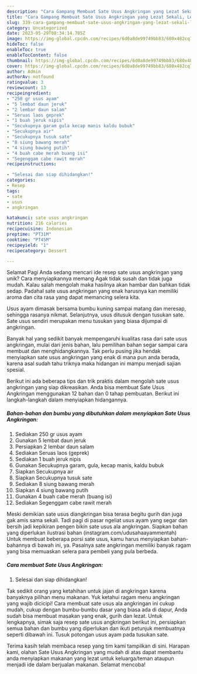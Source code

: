 ```yaml
---
description: "Cara Gampang Membuat Sate Usus Angkringan yang Lezat Sekali, Lezat"
title: "Cara Gampang Membuat Sate Usus Angkringan yang Lezat Sekali, Lezat"
slug: 339-cara-gampang-membuat-sate-usus-angkringan-yang-lezat-sekali-lezat
category: Uncategorized
date: 2023-05-29T08:34:14.705Z
image: https://img-global.cpcdn.com/recipes/6d0a8de99749bb83/680x482cq70/sate-usus-angkringan-foto-resep-utama.jpg
hideToc: false
enableToc: true
enableTocContent: false
thumbnail: https://img-global.cpcdn.com/recipes/6d0a8de99749bb83/680x482cq70/sate-usus-angkringan-foto-resep-utama.jpg
cover: https://img-global.cpcdn.com/recipes/6d0a8de99749bb83/680x482cq70/sate-usus-angkringan-foto-resep-utama.jpg
author: Admin
authorAv: notfound
ratingvalue: 3
reviewcount: 13
recipeingredient:
- "250 gr usus ayam"
- "5 lembat daun jeruk"
- "2 lembar daun salam"
- "Seruas laos geprek"
- "1 buah jeruk nipis"
- "Secukupnya garam gula kecap manis kaldu bubuk"
- "Secukupnya air"
- "Secukupnya tusuk sate"
- "8 siung bawang merah"
- "4 siung bawang putih"
- "4 buah cabe merah buang isi"
- "Segenggam cabe rawit merah"
recipeinstructions:

- "Selesai dan siap dihidangkan!"
categories:
- Resep
tags:
- sate
- usus
- angkringan

katakunci: sate usus angkringan 
nutrition: 216 calories
recipecuisine: Indonesian
preptime: "PT31M"
cooktime: "PT45M"
recipeyield: "1"
recipecategory: Dessert

---
```



Selamat Pagi Anda sedang mencari ide resep sate usus angkringan yang unik? Cara menyiapkannya memang Agak tidak susah dan tidak juga mudah. Kalau salah mengolah maka hasilnya akan hambar dan bahkan tidak sedap. Padahal sate usus angkringan yang enak harusnya kan memiliki aroma dan cita rasa yang dapat memancing selera kita.


Usus ayam dimasak bersama bumbu kuning sampai matang dan meresap, sehingga rasanya nikmat. Selanjutnya, usus ditusuk dengan tusukan sate. Sate usus sendiri merupakan menu tusukan yang biasa dijumpai di angkringan.

Banyak hal yang sedikit banyak mempengaruhi kualitas rasa dari sate usus angkringan, mulai dari jenis bahan, lalu pemilihan bahan segar sampai cara membuat dan menghidangkannya. Tak perlu pusing jika hendak menyiapkan sate usus angkringan yang enak di mana pun anda berada, karena asal sudah tahu triknya maka hidangan ini mampu menjadi sajian spesial.


Berikut ini ada beberapa tips dan trik praktis dalam mengolah sate usus angkringan yang siap dikreasikan. Anda bisa membuat Sate Usus Angkringan menggunakan 12 bahan dan 0 tahap pembuatan. Berikut ini langkah-langkah dalam menyiapkan hidangannya.

<!--inarticleads1-->

##### Bahan-bahan dan bumbu yang dibutuhkan dalam menyiapkan Sate Usus Angkringan:

1. Sediakan 250 gr usus ayam
1. Gunakan 5 lembat daun jeruk
1. Persiapkan 2 lembar daun salam
1. Sediakan Seruas laos (geprek)
1. Sediakan 1 buah jeruk nipis
1. Gunakan Secukupnya garam, gula, kecap manis, kaldu bubuk
1. Siapkan Secukupnya air
1. Siapkan Secukupnya tusuk sate
1. Sediakan 8 siung bawang merah
1. Siapkan 4 siung bawang putih
1. Gunakan 4 buah cabe merah (buang isi)
1. Sediakan Segenggam cabe rawit merah


Meski demikian sate usus diangkringan bisa terasa begitu gurih dan juga gak amis sama sekali. Tadi pagi di pasar ngeliat usus ayam yang segar dan bersih jadi kepikiran pengen bikin sate usus ala angkringan. Siapkan bahan yang diperlukan ilustrasi bahan (instagram.com/udusahaayammentah) Untuk membuat beberapa porsi sate usus, kamu harus menyiapkan bahan-bahannya di bawah ini, ya. Pasalnya sate angkringan memiliki banyak ragam yang bisa memuaskan selera para pembeli yang pula berbeda. 

<!--inarticleads2-->

##### Cara membuat Sate Usus Angkringan:


1. Selesai dan siap dihidangkan!

Tak sedikit orang yang ketahihan untuk jajan di angkringan karena banyaknya pilihan menu makanan. Yuk ketahui ragam menu angkringan yang wajib dicicipi! Cara membuat sate usus ala angkringan ini cukup mudah, cukup dengan bumbu-bumbu dasar yang biasa ada di dapur, Anda sudah bisa membuat masakan yang enak, gurih dan lezat. Untuk lengkapnya, simak saja resep sate usus angkringan berikut ini, persiapkan semua bahan dan bumbu yang diperlukan dan ikuti petunjuk membuatnya seperti dibawah ini. Tusuk potongan usus ayam pada tusukan sate. 

Terima kasih telah membaca resep yang tim kami tampilkan di sini. Harapan kami, olahan Sate Usus Angkringan yang mudah di atas dapat membantu anda menyiapkan makanan yang lezat untuk keluarga/teman ataupun menjadi ide dalam berjualan makanan. Selamat mencoba!
